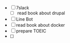 - [ ] 7slack
	- [ ] read book about drupal
- [ ] Line Bot
- [ ] read book about docker
- [ ] prepare TOEIC
- [ ] 